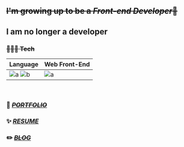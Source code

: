 ## ~~I'm growing up to be a *Front-end Developer*🌱~~
## I am no longer a developer
### ~~🧑🏻‍💻 Tech~~



|Language|Web Front-End|
|---|---------|
|![a](https://img.shields.io/badge/JavaScript-f7df11?style=flat-square&logo=JavaScript&logoColor=black) ![b](https://img.shields.io/badge/TypeScript-306998?style=flat-square&logo=TypeScript&logoColor=white)|![a](https://img.shields.io/badge/React-61dafb?style=flat-square&logo=React&logoColor=black)|
<!--
![](https://img.shields.io/badge/-Babel-F9DC3E?&logo=Babel&logoColor=white)
![](https://img.shields.io/badge/-Webpack-8DD6F9?&logo=Webpack&logoColor=black)
![](https://img.shields.io/badge/-Prettier-F7B93E?&logo=Prettier&logoColor=white)
![](https://img.shields.io/badge/-ESLint-4B32C3?&logo=ESLint&logoColor=white)
![react](https://img.shields.io/badge/-React-61DAFB?logo=react&logoColor=white)
![redux-toolkit](https://img.shields.io/badge/-Redux%20ToolKit-764abc?logo=redux&logoColor=white)
-->



<!-- * **SSAFY 8기** <I>2022.06.01 ~</I>  -->


<br/>


### 🌱 ~~<I>[PORTFOLIO](https://hyunwoo-park.vercel.app/)</I>~~
### ✨  <I>[RESUME](https://img1.daumcdn.net/thumb/R1280x0.fjpg/?fname=http://t1.daumcdn.net/brunch/service/user/4KX7/image/9oG6VP6kXND5Iw335FFnA3j8xD)</I>    
### ✏️  ~~<I>[BLOG](https://dailybetter.github.io/)</I>~~



<br/>

<!-- ![Anurag's GitHub stats](https://github-readme-stats.vercel.app/api?username=dailybetter&show_icons=true&theme=radical) -->
